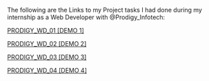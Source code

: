 The following are the Links to my Project tasks I had done during my internship as a Web Developer with @Prodigy_Infotech:

[PRODIGY_WD_01 [DEMO 1]](https://albin142002.github.io/Prodigy_Internship/PRODIGY_WD_01)

[PRODIGY_WD_02 [DEMO 2]](https://albin142002.github.io/Prodigy_Internship/PRODIGY_WD_02)

[PRODIGY_WD_03 [DEMO 3]](https://albin142002.github.io/Prodigy_Internship/PRODIGY_WD_03)

[PRODIGY_WD_04 [DEMO 4]](https://albin142002.github.io/Prodigy_Internship/PRODIGY_WD_04) 

